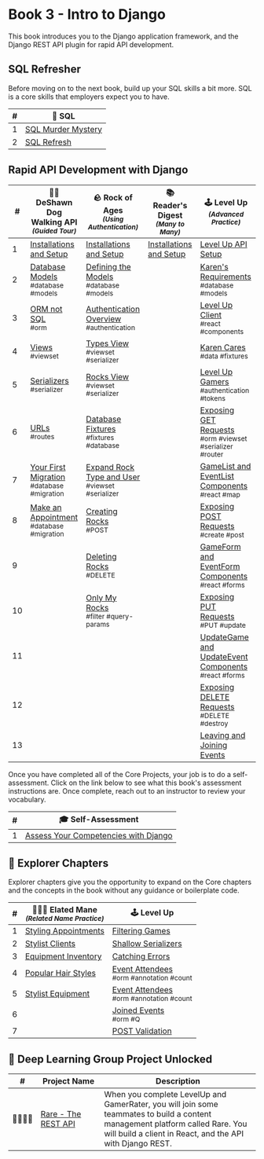 # Book 3 - Intro to Django

This book introduces you to the Django application framework, and the Django REST API plugin for rapid API development.

## SQL Refresher

Before moving on to the next book, build up your SQL skills a bit more. SQL is a core skills that employers expect you to have.

| # | 🎥 SQL |
|--|--|
| 1 | [SQL Murder Mystery][36] |
| 2 | [SQL Refresh][61] |

## Rapid API Development with Django

| # | 🐕‍🦺 DeShawn Dog Walking API <br/> <sub>_(Guided Tour)_</sub> | 🪨 Rock of Ages <br/> <sub>_(Using Authentication)_</sub> | 📚 Reader's Digest <br/> <sub>_(Many to Many)_</sub> | 🕹 Level Up <br/> <sub>_(Advanced Practice)_</sub> |
|--|--|--|--| -- |
| 1 | [Installations and Setup][41] | [Installations and Setup][42] | [Installations and Setup][63] | [Level Up API Setup][1] |
| 2 | [Database Models][2] <br/> <sub style="font-size:0.85rem;">\#database #models</sub> | [Defining the Models][43]  <br/> <sub style="font-size:0.85rem;">\#database #models</sub> |  | [Karen's Requirements][3] <br/> <sub style="font-size:0.85rem;">\#database #models</sub> |
| 3 | [ORM not SQL][14] <br/> <sub style="font-size:0.85rem;">\#orm</sub> | [Authentication Overview][44] <br/> <sub style="font-size:0.85rem;">\#authentication</sub> |  |  [Level Up Client][5] <br/> <sub style="font-size:0.85rem;">\#react #components</sub> |
| 4 | [Views][4] <br/> <sub style="font-size:0.85rem;">\#viewset</sub> | [Types View][47] <br/> <sub style="font-size:0.85rem;">\#viewset \#serializer</sub> |  |  [Karen Cares][6] <br/> <sub style="font-size:0.85rem;">\#data \#fixtures</sub> |
| 5 | [Serializers][7] <br/> <sub style="font-size:0.85rem;">\#serializer</sub> | [Rocks View][45] <br/> <sub style="font-size:0.85rem;">\#viewset \#serializer</sub> |  | [Level Up Gamers][8] <br/> <sub style="font-size:0.85rem;">\#authentication \#tokens</sub> |
| 6 | [URLs][12] <br/> <sub style="font-size:0.85rem;">\#routes</sub> | [Database Fixtures][46] <br/> <sub style="font-size:0.85rem;">\#fixtures \#database</sub> |  |  [Exposing GET Requests][11] <br/> <sub style="font-size:0.85rem;">\#orm #viewset \#serializer \#router</sub> |
| 7 | [Your First Migration][16] <br/> <sub style="font-size:0.85rem;">\#database \#migration</sub> | [Expand Rock Type and User][48] <br/> <sub style="font-size:0.85rem;">\#viewset \#serializer</sub> |  |  [GameList and EventList Components][13] <br/> <sub style="font-size:0.85rem;">\#react \#map</sub> |
| 8 | [Make an Appointment][40] <br/> <sub style="font-size:0.85rem;">\#database \#migration</sub> | [Creating Rocks][51] <br/> <sub style="font-size:0.85rem;">\#POST</sub> |  |  [Exposing POST Requests][15] <br/> <sub style="font-size:0.85rem;">\#create \#post</sub> |
| 9 |  | [Deleting Rocks][54] <br/> <sub style="font-size:0.85rem;">\#DELETE</sub> |  | [GameForm and EventForm Components][17] <br/> <sub style="font-size:0.85rem;">\#react \#forms</sub> |
| 10 |  | [Only My Rocks][62] <br/> <sub style="font-size:0.85rem;">\#filter \#query-params</sub> |  | [Exposing PUT Requests][19] <br/> <sub style="font-size:0.85rem;">\#PUT \#update</sub> |
| 11 |  |  |  |  [UpdateGame and UpdateEvent Components][20] <br/> <sub style="font-size:0.85rem;">\#react \#forms</sub> |
| 12 |  |  |  |  [Exposing DELETE Requests][23] <br/> <sub style="font-size:0.85rem;">\#DELETE \#destroy</sub> |
| 13 |  |  |  | [Leaving and Joining Events][35] |

Once you have completed all of the Core Projects, your job is to do a self-assessment. Click on the link below to see what this book's assessment instructions are. Once complete, reach out to an instructor to review your vocabulary.

| #   | 🎓 Self-Assessment |
| --- | --- |
| 1   | [Assess Your Competencies with Django][55] |

## 🧭 Explorer Chapters

Explorer chapters give you the opportunity to expand on the Core chapters and the concepts in the book without any guidance or boilerplate code.

| # | 💇🏽‍♀️  Elated Mane <br/> <sub>_(Related Name Practice)_</sub> | 🕹  Level Up |
|--|--|--|
| 1 | [Styling Appointments][56] | [Filtering Games][37] | [View Custom Actions][25] |
| 2 | [Stylist Clients][57] | [Shallow Serializers][39] |
| 3 | [Equipment Inventory][58] | [Catching Errors][38] |
| 4 | [Popular Hair Styles][59] | [Event Attendees][29] <br/> <sub style="font-size:0.85rem;">\#orm #annotation #count</sub> |
| 5 | [Stylist Equipment][60] | [Event Attendees][31] <br/> <sub style="font-size:0.85rem;">\#orm #annotation #count</sub> |
| 6 | | [Joined Events][33] <br/> <sub style="font-size:0.85rem;">\#orm #Q</sub> |
| 7 | | [POST Validation][36] |

## 🔐 Deep Learning Group Project Unlocked

| # | Project&nbsp;Name | Description |
|--|--|--|
| 👨‍👩‍👧‍👧 | [Rare - The REST API][28] | When you complete LevelUp and GamerRater, you will join some teammates to build a content management platform called Rare. You will build a client in React, and the API with Django REST. |


[1]: ./chapters/DRF_INSTALLS.md
[2]: ./chapters/DD_DJANGO_MODELS.md
[3]: ./chapters/LU_DATA_DESIGN.md
[4]: ./chapters/DD_DJANGO_VIEWS.md
[5]: ./chapters/LU_CLIENT.md
[6]: ./chapters/LU_FIXTURES.md
[7]: ./chapters/DD_DJANGO_SERIALIZERS.md
[8]: ./chapters/LU_AUTHENTICATION.md
[9]: ./chapters/ORM_PRACTICE.md
[10]: ./chapters/LU-view-serializer-interlude.md
[11]: ./chapters/LU_LIST_RETRIEVE.md
[12]: ./chapters/DD_DJANGO_URLS.md
[13]: ./chapters/LU_CLIENT_LIST.md
[14]: ./chapters/DD_DJANGO_ORM.md
[15]: ./chapters/LU_CREATE.md
[16]: ./chapters/DD_MIGRATION.md
[17]: ./chapters/LU_CREATE_GAME.md
[19]: ./chapters/LU_UPDATE.md
[20]: ./chapters/LU_EDIT_FORMS.md
[23]: ./chapters/LU_DESTROY.md
[25]: ./chapters/LU_CUSTOM_ACTION.md
[28]: ./chapters/RARE_REST.md
[29]: ./chapters/EVENTS_PER_GAME.md
[31]: ./chapters/LU_EVENT_ATTENDEES.md
[33]: ./chapters/LU_JOINED_Q_FILTER.md
[35]: ./chapters/LU_MODEL_PROPERTY.md
[36]: ./chapters/LU_POST_VALIDATION.md
[37]: ./chapters/LU_FILTER_GAMES.md
[38]: ./chapters/LU_CATCHING_ERRORS.md
[39]: ./chapters/LU_SERIALIZER_DEPTH.md
[40]: ./chapters/DD_MAKE_APPOINTMENT.md
[41]: ./chapters/DDW_SETUP.md
[42]: ./chapters/ROA_INSTALLS.md
[43]: ./chapters/ROA_MODELS.md
[44]: ./chapters/ROA_AUTHENTICATION.md
[45]: ./chapters/ROA_ROCK_VIEW.md
[46]: ./chapters/ROA_FIXTURES.md
[47]: ./chapters/ROA_TYPE_VIEW.md
[48]: ./chapters/ROA_EXPAND_USER_TYPE.md
[50]: ./chapters/HR_USER_SERIALIZER.md
[51]: ./chapters/ROA_CREATE_ROCK.md
[54]: ./chapters/ROA_DELETE.md
[55]: ./chapters/DJANGO_ASSESSMENT.md
[56]: ./chapters/ELATED_APPOINTMENTS.md
[57]: ./chapters/ELATED_CLIENTS.md
[58]: ./chapters/ELATED_EQUIPMENT_TYPES.md
[59]: ./chapters/ELATED_STYLE_CUSTOMERS.md
[60]: ./chapters/ELATED_EQUIPMENT_PER_STYLIST.md
[61]: ./chapters/SQL_REFRESH.md
[62]: ./chapters/ROA_FILTERING_BY_USER.md
[63]: ./chapters/RD_SETUP.md
